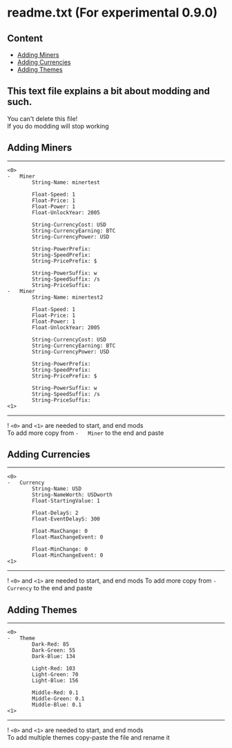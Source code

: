 # readme.txt (For experimental 0.9.0)  
  
## Content
* [Adding Miners](#Adding-Miners)
* [Adding Currencies](#Adding-Currencies)
* [Adding Themes](#Adding-Themes)
  
## This text file explains a bit about modding and such. 
You can't delete this file!  
If you do modding will stop working  
  
  
## Adding Miners
  
  
___
```
<0>
- 	Miner
		String-Name: minertest

		Float-Speed: 1
		Float-Price: 1
		Float-Power: 1
		Float-UnlockYear: 2005

		String-CurrencyCost: USD
		String-CurrencyEarning: BTC
		String-CurrencyPower: USD

		String-PowerPrefix:
		String-SpeedPrefix:
		String-PricePrefix: $

		String-PowerSuffix: w
		String-SpeedSuffix: /s
		String-PriceSuffix:
- 	Miner
		String-Name: minertest2

		Float-Speed: 1
		Float-Price: 1
		Float-Power: 1
		Float-UnlockYear: 2005

		String-CurrencyCost: USD
		String-CurrencyEarning: BTC
		String-CurrencyPower: USD

		String-PowerPrefix:
		String-SpeedPrefix:
		String-PricePrefix: $

		String-PowerSuffix: w
		String-SpeedSuffix: /s
		String-PriceSuffix:
<1>
```

___

 ! `<0>` and `<1>` are needed to start, and end mods  
 To add more copy from `- 	Miner` to the end and paste  

  
## Adding Currencies
___
```
<0>
- 	Currency
		String-Name: USD
		String-NameWorth: USDworth
		Float-StartingValue: 1

		Float-DelayS: 2
		Float-EventDelayS: 300

		Float-MaxChange: 0
		Float-MaxChangeEvent: 0

		Float-MinChange: 0
		Float-MinChangeEvent: 0
<1>
```
___

 ! `<0>` and `<1>` are needed to start, and end mods
 To add more copy from `- 	Currency` to the end and paste
 
 
## Adding Themes  
___
```
<0>
- 	Theme
		Dark-Red: 85
		Dark-Green: 55
		Dark-Blue: 134
		
		Light-Red: 103
		Light-Green: 70
		Light-Blue: 156
		
		Middle-Red: 0.1
		Middle-Green: 0.1
		Middle-Blue: 0.1
<1>
```
___

 ! `<0>` and `<1>` are needed to start, and end mods  
 To add multiple themes copy-paste the file and rename it  
